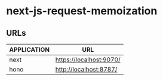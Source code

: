 # next-js-request-memoization

## URLs

APPLICATION|URL
-|---
next| <https://localhost:9070/>
hono| <http://localhost:8787/>
